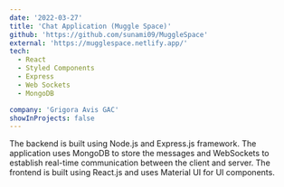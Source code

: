 ```yaml
---
date: '2022-03-27'
title: 'Chat Application (Muggle Space)'
github: 'https://github.com/sunami09/MuggleSpace'
external: 'https://mugglespace.netlify.app/'
tech:
  - React
  - Styled Components
  - Express
  - Web Sockets
  - MongoDB

company: 'Grigora Avis GAC'
showInProjects: false
---
```


The backend is built using Node.js and Express.js framework. The application uses MongoDB to store the messages and WebSockets to establish real-time communication between the client and server. The frontend is built using React.js and uses Material UI for UI components.
